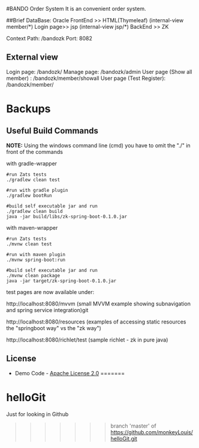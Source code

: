 #BANDO Order System
It  is an convenient order system.

##Brief
DataBase: Oracle
FrontEnd 	>> HTML(Thymeleaf) (internal-view member/\*)
Login page>> jsp (internal-view jsp/\*)
BackEnd 	>> ZK

Context Path: /bandozk
Port: 8082

## External view
Login page: /bandozk/
Manage page: /bandozk/admin
User page (Show all member) : /bandozk/member/showall
User page (Test Register): /bandozk/member/

# Backups
## Useful Build Commands 
**NOTE:** Using the windows command line (cmd) you have to omit the "./" in front of the commands

with gradle-wrapper
```
#run Zats tests
./gradlew clean test

#run with gradle plugin
./gradlew bootRun

#build self executable jar and run
./gradlew clean build
java -jar build/libs/zk-spring-boot-0.1.0.jar
```
with maven-wrapper
```
#run Zats tests
./mvnw clean test

#run with maven plugin
./mvnw spring-boot:run

#build self executable jar and run
./mvnw clean package
java -jar target/zk-spring-boot-0.1.0.jar
```

test pages are now available under:

http://localhost:8080/mvvm (small MVVM example showing subnavigation and spring service integration)git 

http://localhost:8080/resources (examples of accessing static resources the "springboot way" vs the "zk way")

http://localhost:8080/richlet/test (sample richlet - zk in pure java)

## License
* Demo Code - [Apache License 2.0](http://www.apache.org/licenses/LICENSE-2.0)
=======
# helloGit
Just for looking in Github
>>>>>>> branch 'master' of https://github.com/monkeyLouis/helloGit.git
